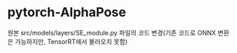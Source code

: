 # pytorch-AlphaPose

원본 src/models/layers/SE_module.py 파일의 코드 변경(기존 코드로 ONNX 변환은 가능하지만, TensorRT에서 불러오지 못함)
